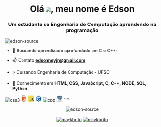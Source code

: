 <h1 align="center">Olá <img src="https://raw.githubusercontent.com/kaueMarques/kaueMarques/master/hi.gif" width="30px">, meu nome é Edson</h1>
<h3 align="center">Um estudante de Engenharia de Computação aprendendo na programação</h3>
<p align="left"> <img src="https://komarev.com/ghpvc/?username=edson-source" alt="edson-source" /> </p>

- 🌱 Buscando aprendizado aprofundado em C e C++;

- 📫 Contato **edsonneyjr@gmail.com**

- ⚡ Cursando Engenharia de Computação - UFSC

- 💬 Conhecimento em **HTML, CSS, JavaScript, C, C++, NODE, SQL, Python**

<p align="left">
<img src="https://raw.githubusercontent.com/devicons/devicon/master/icons/css/css-plain-wordmark.svg" alt="css3"  width="20" height="20"/>
<img src="https://raw.githubusercontent.com/devicons/devicon/master/icons/html5/html5-original-wordmark.svg" alt="html5"  width="20" height="20"/>
<img src="https://raw.githubusercontent.com/devicons/devicon/master/icons/javascript/javascript-original.svg" alt="javascript" width="20" height="20"/>
<img src="https://raw.githubusercontent.com/devicons/devicon/master/icons/c/c-original.svg" alt="c" width="20" height="20"/>
<img src="https://raw.githubusercontent.com/devicons/devicon/master/icons/cpp/cpp-original-wordmark.svg" alt="cpp" width="20" height="20"/>
<img src="https://raw.githubusercontent.com/devicons/devicon/master/icons/postgresql/postgresql-original-wordmark.svg" alt="postgresql" width="20" height="20"/>
<img src="https://raw.githubusercontent.com/devicons/devicon/master/icons/nodejs/nodejs-original-wordmark.svg" alt="nodejs" width="20" height="20"/></p><p align="center">
<img src="https://github-readme-stats.vercel.app/api?username=edson-source&show_icons=true" alt="edson-source"/> 
</p>

<p align="center">
<a href="https://linkedin.com/in/edson-martins" target="blank"><img align="center" src="https://cdn.jsdelivr.net/npm/simple-icons@3.0.1/icons/linkedin.svg" alt="maykbrito" height="20" width="20" /></a>
<a href="https://instagram.com/edsonney10_" target="blank"><img align="center" src="https://cdn.jsdelivr.net/npm/simple-icons@3.0.1/icons/instagram.svg" alt="maykbrito" height="20" width="20" /></a>
</p>
